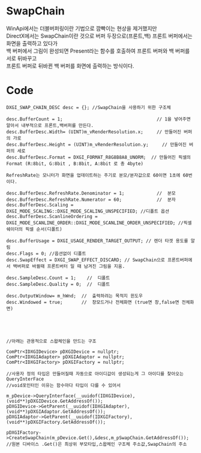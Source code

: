 SwapChain
=============
WinApi에서는 더블버퍼링이란 기법으로 깜빡이는 현상을 제거했지만  
DirectX에서는 SwapChain이란 것으로 버퍼 두장으로(프론트,백) 프론트 버퍼에서는 화면을 출력하고 있다가  
백 버퍼에서 그림이 완성되면 Present라는 함수를 호출하여 프론트 버퍼와 백 버퍼를 서로 뒤바꾸고  
프론트 버퍼로 뒤바뀐 백 버퍼를 화면에 출력하는 방식이다.  
  
 
Code
================
 	DXGI_SWAP_CHAIN_DESC desc = {}; //SwapChain을 사용하기 위한 구조체

	desc.BufferCount = 1;                                   // 1을 넣어주면 알아서 내부적으로 프론트,백버퍼를 만든다.
	desc.BufferDesc.Width= (UINT)m_vRenderResolution.x;     // 만들어진 버퍼의 가로
	desc.BufferDesc.Height = (UINT)m_vRenderResolution.y;	  // 만들어진 버퍼의 세로
	desc.BufferDesc.Format = DXGI_FORMAT_R8G8B8A8_UNORM;  // 만들어진 픽셀의 Format (R:8bit, G:8bit , B:8bit, A:8bit 로 총 4byte)
  
    RefreshRate는 모니터가 화면을 업데이트하는 주기로 분모/분자값으로 60이면 1초에 60번이다.
  
	desc.BufferDesc.RefreshRate.Denominator = 1;        	//  분모
	desc.BufferDesc.RefreshRate.Numerator = 60;	        	//  분자
	desc.BufferDesc.Scaling = DXGI_MODE_SCALING::DXGI_MODE_SCALING_UNSPECIFIED; //디폴트 옵션
	desc.BufferDesc.ScanlineOrdering = DXGI_MODE_SCANLINE_ORDER::DXGI_MODE_SCANLINE_ORDER_UNSPECIFIED; //픽셀 쉐이더의 픽셀 순서(디폴트)

	desc.BufferUsage = DXGI_USAGE_RENDER_TARGET_OUTPUT; // 렌더 타겟 용도를 알림
	desc.Flags = 0; //옵션없이 디폴트
	desc.SwapEffect = DXGI_SWAP_EFFECT_DISCARD; // SwapChain으로 프론트버퍼에서 백버퍼로 바뀔때 프론트버터 일 때 남겨진 그림을 지움.
	
	desc.SampleDesc.Count = 1;    //  디폴트
	desc.SampleDesc.Quality = 0;  //  디폴트
		
	desc.OutputWindow= m_hWnd;  //  출력하려는 목적지 윈도우
	desc.Windowed = true;       //  창모드거나 전체화면 (true면 창,false면 전체화면)





	//아래는 관용적으로 스왑체인을 만드는 구조

	ComPtr<IDXGIDevice> pDXGIDevice = nullptr;
	ComPtr<IDXGIAdapter> pDXGIAdaptor = nullptr;
	ComPtr<IDXGIFactory> pDXGIFactory = nullptr;

	//사용자 정의 타입은 만들어질때 자동으로 아이디값이 생성되는게 그 아이디를 찾아오는 QueryInterFace
	//void포인터인 이유는 함수마다 타입이 다를 수 있어서

	m_pDevice->QueryInterface(__uuidof(IDXGIDevice),(void**)pDXGIDevice.GetAddressOf());
	pDXGIDevice->GetParent(__uuidof(IDXGIAdapter), (void**)pDXGIAdaptor.GetAddressOf());
	pDXGIAdaptor->GetParent(__uuidof(IDXGIFactory), (void**)pDXGIFactory.GetAddressOf());
	
	pDXGIFactory->CreateSwapChain(m_pDevice.Get(),&desc,m_pSwapChain.GetAddressOf());
	//원본 디바이스 .Get()은 최상위 부모타입,스왑체인 구조체 주소값,SwapChain의 주소
